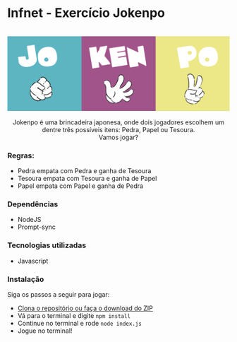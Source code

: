 # Infnet - Exercício Jokenpo

<br />
<div align="center">
  <!-- <a href="https://infnet-lisboa-entregas.vercel.app/"> -->
    <img src="images/jokenpo.png" alt="Jokenpo" />
  </a>

Jokenpo é uma brincadeira japonesa, onde dois jogadores escolhem um dentre três possíveis itens: Pedra, Papel ou Tesoura. 
<br />
Vamos jogar?
</div>

### Regras:

- Pedra empata com Pedra e ganha de Tesoura
- Tesoura empata com Tesoura e ganha de Papel
- Papel empata com Papel e ganha de Pedra

### Dependências

- NodeJS
- Prompt-sync

###  Tecnologias utilizadas

- Javascript
### Instalação

Siga os passos a seguir para jogar:

- [Clona o repositório ou faça o download do ZIP](https://github.com/msHoffmann/infnet-jokenpo)
- Vá para o terminal e digite `npm install`
- Continue no terminal e rode `node index.js`
- Jogue no terminal!
